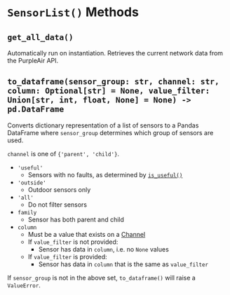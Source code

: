 # `SensorList()` Methods

## `get_all_data()`

Automatically run on instantiation. Retrieves the current network data from the PurpleAir API.

## `to_dataframe(sensor_group: str, channel: str, column: Optional[str] = None, value_filter: Union[str, int, float, None] = None) -> pd.DataFrame`

Converts dictionary representation of a list of sensors to a Pandas DataFrame where `sensor_group` determines which group of sensors are used.

`channel` is one of `{'parent', 'child'}`.

* `'useful'`
  * Sensors with no faults, as determined by [`is_useful()`](/docs/api/sensor_methods.md#is_useful---bool)
* `'outside'`
  * Outdoor sensors only
* `'all'`
  * Do not filter sensors
* `family`
  * Sensor has both parent and child
* `column`
  * Must be a value that exists on a [Channel](/docs/documentation.md#channel)
  * If `value_filter` is not provided:
    * Sensor has data in `column`, i.e. no `None` values
  * If `value_filter` is provided:
    * Sensor has data in `column` that is the same as `value_filter`

If `sensor_group` is not in the above set, `to_dataframe()`  will raise a `ValueError`.
